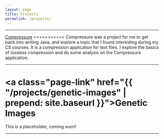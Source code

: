 ```yaml
---
layout: page
title: Projects
permalink: /projects/
---
```

<HR WIDTH="100%" COLOR="#DDDDDD">
<a class="page-link" href="{{ "/projects/compressure" | prepend: site.baseurl }}">Compressure</a>
===========
Compressure was a project for me to get back into writing Java, and explore a topic that I found interesting during my CS courses.  It is a compression application for text files.  I explore the basics of lossless compression and do some analysis on the Compressure application.  

<HR WIDTH="100%" COLOR="#DDDDDD">

<a class="page-link" href="{{ "/projects/genetic-images" | prepend: site.baseurl }}">Genetic Images</a>
===========
This is a placeholder, coming soon!

<HR WIDTH="100%" COLOR="#DDDDDD">